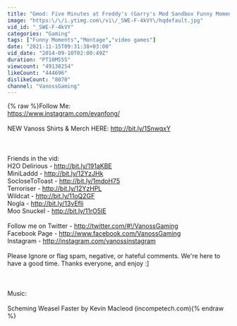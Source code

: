 ```yaml
---
title: "Gmod: Five Minutes at Freddy's (Garry's Mod Sandbox Funny Moments)"
image: "https:\/\/i.ytimg.com\/vi\/_SWE-F-4kVY\/hqdefault.jpg"
vid_id: "_SWE-F-4kVY"
categories: "Gaming"
tags: ["Funny Moments","Montage","video games"]
date: "2021-11-15T09:31:38+03:00"
vid_date: "2014-09-10T02:00:49Z"
duration: "PT10M55S"
viewcount: "49138254"
likeCount: "444696"
dislikeCount: "8070"
channel: "VanossGaming"
---
```

{% raw %}Follow Me:<br /><a rel="nofollow" target="blank" href="https://www.instagram.com/evanfong/">https://www.instagram.com/evanfong/</a><br /><br />NEW Vanoss Shirts &amp; Merch HERE: <a rel="nofollow" target="blank" href="http://bit.ly/1SnwqxY">http://bit.ly/1SnwqxY</a><br /><br /> <br /><br />Friends in the vid:<br />H2O Delirious - <a rel="nofollow" target="blank" href="http://bit.ly/191aKBE">http://bit.ly/191aKBE</a><br />MiniLaddd - <a rel="nofollow" target="blank" href="http://bit.ly/12YzJHk">http://bit.ly/12YzJHk</a><br />SocloseToToast - <a rel="nofollow" target="blank" href="http://bit.ly/1mdoH75">http://bit.ly/1mdoH75</a><br />Terroriser - <a rel="nofollow" target="blank" href="http://bit.ly/12YzHPL">http://bit.ly/12YzHPL</a><br />Wildcat - <a rel="nofollow" target="blank" href="http://bit.ly/11oQ2GF">http://bit.ly/11oQ2GF</a><br />Nogla - <a rel="nofollow" target="blank" href="http://bit.ly/13vEfIi">http://bit.ly/13vEfIi</a><br />Moo Snuckel - <a rel="nofollow" target="blank" href="http://bit.ly/11rO5IE">http://bit.ly/11rO5IE</a><br /><br />Follow me on Twitter - <a rel="nofollow" target="blank" href="http://twitter.com/#!/VanossGaming">http://twitter.com/#!/VanossGaming</a><br />Facebook Page - <a rel="nofollow" target="blank" href="http://www.facebook.com/VanossGaming">http://www.facebook.com/VanossGaming</a><br />Instagram - <a rel="nofollow" target="blank" href="http://instagram.com/vanossinstagram">http://instagram.com/vanossinstagram</a><br /><br />Please Ignore or flag spam, negative, or hateful comments.  We're here to have a good time.  Thanks everyone, and enjoy :]<br /><br /><br /><br />Music:<br /><br />Scheming Weasel Faster by Kevin Macleod (incompetech.com){% endraw %}
